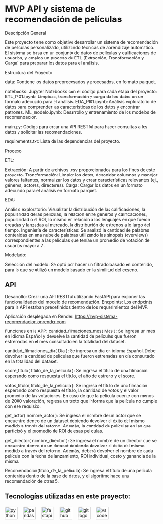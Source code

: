 
# MVP API y sistema de recomendación de películas

Descripción General

Este proyecto tiene como objetivo desarrollar un sistema de recomendación de películas personalizado, utilizando técnicas de aprendizaje automático. El sistema se basa en un conjunto de datos de películas y calificaciones de usuarios, y emplea un proceso de ETL (Extracción, Transformación y Carga) para preparar los datos para el análisis.

Estructura del Proyecto

data: Contiene los datos preprocesados y procesados, en formato parquet.

notebooks: Jupyter Notebooks con el código para cada etapa del proyecto:
ETL_PI01.ipynb: Limpieza, transformación y carga de los datos en un formato adecuado para el análisis.
EDA_PI01.ipynb: Análisis exploratorio de datos para comprender las características de los datos y encontrar patrones.
ML_modelo.ipynb: Desarrollo y entrenamiento de los modelos de recomendación.

main.py: Código para crear una API RESTful para hacer consultas a los datos y solicitar las recomendaciones.

requirements.txt: Lista de las dependencias del proyecto.

Proceso

ETL:

Extracción: A partir de archivos .csv proporcionados para los fines de este proyecto.
Transformación: Limpiar los datos, desanidar columnas y manejar valores faltantes, normalizar los datos y crear características relevantes (ej., géneros, actores, directores).
Carga: Cargar los datos en un formato adecuado para el análisis en formato parquet.

EDA:

Análisis exploratorio: Visualizar la distribución de las calificaciones, la popularidad de las películas, la relación entre géneros y calificaciones, popularidad o el ROI, lo mismo en relación a los lenguajes en que fueron creadas y lanzadas al mercado, la distribución de estrenos a lo largo del tiempo.
Ingeniería de características: Se analizó la cantidad de palabras contenidas en una nube de palabras utilizando las sinopsis (overviews) correspondientes a las películas que tenían un promedio de votación de usuarios mayor a 7 .

Modelado:

Selección del modelo: Se optó por hacer un filtrado basado en contenido, para lo que se utilizó un modelo basado en la similitud del coseno.





## API

Desarrollo: Crear una API RESTful utilizando FastAPI para exponer las funcionalidades del modelo de recomendación.
Endpoints: Los endpoints para la API estaban predefinidos dentro de los requerimientos del MVP.


Aplicación desplegada en Render: https://mvp-sistema-recomendacion.onrender.com


Funciones en la APP:
cantidad_filmaciones_mes( Mes ): Se ingresa un mes en idioma Español y devuelve la cantidad de películas que fueron estrenadas en el mes consultado en la totalidad del dataset.

cantidad_filmaciones_dia( Dia ): Se ingresa un día en idioma Español. Debe devolver la cantidad de películas que fueron estrenadas en día consultado en la totalidad del dataset.

score_titulo( titulo_de_la_pelicula ): Se ingresa el título de una filmación esperando como respuesta el título, el año de estreno y el score.

votos_titulo( titulo_de_la_pelicula ): Se ingresa el título de una filmación esperando como respuesta el título, la cantidad de votos y el valor promedio de las votaciones. En caso de que la película cuente con menos de 2000 valoración, regresa un texto que informa que la película no cumple con ese requisito.


get_actor( nombre_actor ): Se ingresa el nombre de un actor que se encuentre dentro de un dataset debiendo devolver el éxito del mismo medido a través del retorno. Además, la cantidad de películas en las que participó y el promedio de ROI de esas películas.

get_director( nombre_director ): Se ingresa el nombre de un director que se encuentre dentro de un dataset debiendo devolver el éxito del mismo medido a través del retorno. Además, deberá devolver el nombre de cada película con la fecha de lanzamiento, ROI individual, costo y ganancia de la misma.


Recomendacion(titulo_de_la_pelicula): Se ingresa el título de una película contenida dentro de la base de datos, y el algoritmo hace una recomendación de otras 5.


<h2 align="left">Tecnologías utilizadas en este proyecto:</h2>

###

<div align="left">
  <img src="https://cdn.jsdelivr.net/gh/devicons/devicon/icons/python/python-original.svg" height="40" alt="python logo"  />
  <img width="12" />
  <img src="https://cdn.jsdelivr.net/gh/devicons/devicon/icons/pandas/pandas-original.svg" height="40" alt="pandas logo"  />
  <img width="12" />
  <img src="https://cdn.jsdelivr.net/gh/devicons/devicon/icons/fastapi/fastapi-original.svg" height="40" alt="fastapi logo"  />
  <img width="12" />
  <img src="https://cdn.jsdelivr.net/gh/devicons/devicon/icons/github/github-original.svg" height="40" alt="github logo"  />
  <img width="12" />
  <img src="https://cdn.jsdelivr.net/gh/devicons/devicon/icons/git/git-original.svg" height="40" alt="git logo"  />
  <img width="12" />
  <img src="https://cdn.jsdelivr.net/gh/devicons/devicon/icons/vscode/vscode-original.svg" height="40" alt="vscode logo"  />
</div>

###

<p align="left"></p>

###
